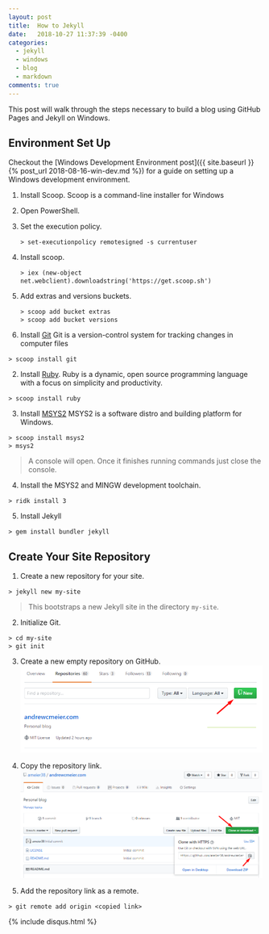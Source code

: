 ```yaml
---
layout: post
title:  How to Jekyll
date:   2018-10-27 11:37:39 -0400
categories: 
  - jekyll
  - windows
  - blog
  - markdown
comments: true
---
```


This post will walk through the steps necessary to build
a blog using GitHub Pages and Jekyll on Windows.

## Environment Set Up
Checkout the [Windows Development Environment post]({{ site.baseurl }}{% post_url 2018-08-16-win-dev.md %})
for a guide on setting up a Windows development environment. 

1) Install Scoop.
  Scoop is a command-line installer for Windows

  1) Open PowerShell.
  2) Set the execution policy.
      ```
      > set-executionpolicy remotesigned -s currentuser
      ```
  3) Install scoop.
      ```
      > iex (new-object net.webclient).downloadstring('https://get.scoop.sh')
      ```
  4) Add extras and versions buckets.
      ```
      > scoop add bucket extras
      > scoop add bucket versions
      ```

2) Install [Git](https://git-scm.com/)
  Git is a version-control system for tracking changes in computer files
  ```
  > scoop install git
  ```

2) Install [Ruby](https://www.ruby-lang.org/en/).
  Ruby is a dynamic, open source programming language with a focus on simplicity and productivity.
  ```console
  > scoop install ruby
  ```

3) Install [MSYS2](https://www.msys2.org/)
  MSYS2 is a software distro and building platform for Windows.
  ```console
  > scoop install msys2
  > msys2
  ```
  > A console will open. Once it finishes running
  commands just close the console.

4) Install the MSYS2 and MINGW development toolchain.
  ```console
  > ridk install 3
  ```

5) Install Jekyll
  ```console
  > gem install bundler jekyll
  ```

## Create Your Site Repository

1) Create a new repository for your site.
  ```console
  > jekyll new my-site
  ```
  > This bootstraps a new Jekyll site in the directory `my-site`.

2) Initialize Git. 
  ```console
  > cd my-site
  > git init
  ```

3) Create a new empty repository on GitHub.
  ![create_new_repository](/assets/create_new_repository.png)

4) Copy the repository link.
  ![clone_repository](/assets/clone_repository.png)

5) Add the repository link as a remote.
  ```console
  > git remote add origin <copied link>
  ```

{% include disqus.html %}